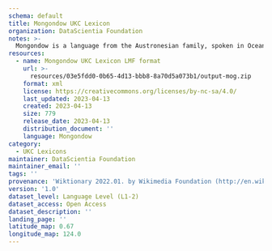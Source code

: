 ```yaml
---
schema: default
title: Mongondow UKC Lexicon
organization: DataScientia Foundation
notes: >-
  Mongondow is a language from the Austronesian family, spoken in Oceania. The UKC Lexicon of Mongondow is represented as a lexico-semantic network. It consists of words, word senses, synsets, as well as sense-level and synset-level relationships.
resources:
  - name: Mongondow UKC Lexicon LMF format
    url: >-
      resources/03e5fdd0-0b65-4d13-bbb8-8a70d5a073b1/output-mog.zip
    format: xml
    license: https://creativecommons.org/licenses/by-nc-sa/4.0/
    last_updated: 2023-04-13
    created: 2023-04-13
    size: 779
    release_date: 2023-04-13
    distribution_document: ''
    language: Mongondow
category:
  - UKC Lexicons
maintainer: DataScientia Foundation
maintainer_email: ''
tags: ''
provenance: 'Wiktionary 2022.01. by Wikimedia Foundation (http://en.wiktionary.org); Princeton WordNet 2.1 by Princeton University (https://wordnet.princeton.edu)'
version: '1.0'
dataset_level: Language Level (L1-2)
dataset_access: Open Access
dataset_description: ''
landing_page: ''
latitude_map: 0.67
longitude_map: 124.0
---
```

